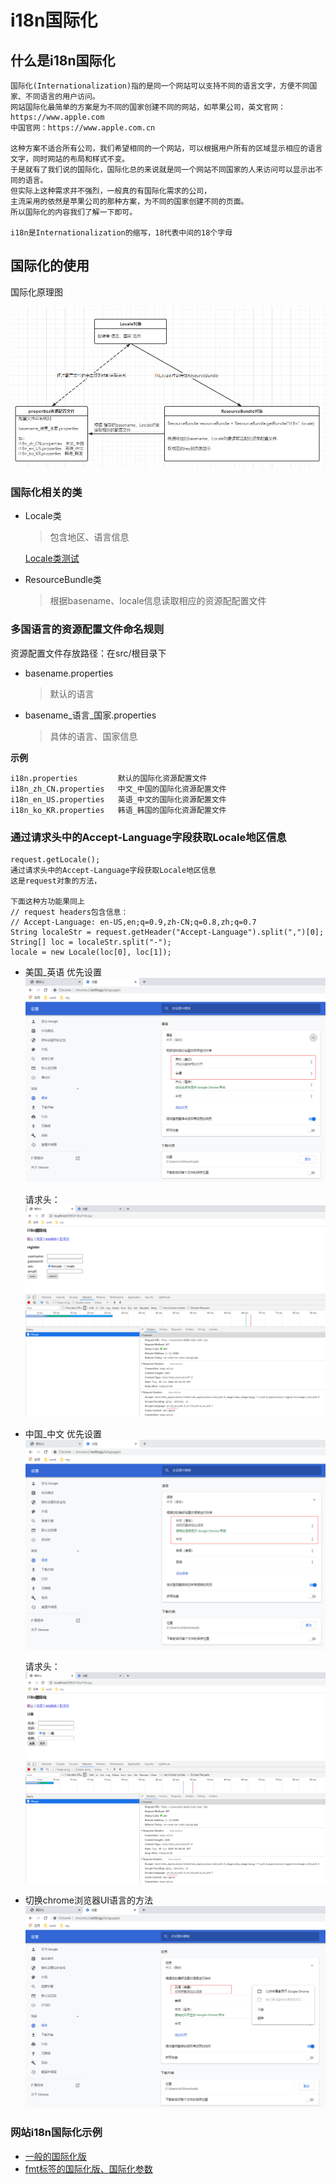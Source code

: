 i18n国际化
==


## 什么是i18n国际化
```text
国际化(Internationalization)指的是同一个网站可以支持不同的语言文字，方便不同国家、不同语言的用户访问。
网站国际化最简单的方案是为不同的国家创建不同的网站，如苹果公司，英文官网：https://www.apple.com
中国官网：https://www.apple.com.cn

这种方案不适合所有公司，我们希望相同的一个网站，可以根据用户所有的区域显示相应的语言文字，同时网站的布局和样式不变。
于是就有了我们说的国际化，国际化总的来说就是同一个网站不同国家的人来访问可以显示出不同的语言。
但实际上这种需求并不强烈，一般真的有国际化需求的公司，
主流采用的依然是苹果公司的那种方案，为不同的国家创建不同的页面。
所以国际化的内容我们了解一下即可。

i18n是Internationalization的缩写，18代表中间的18个字母
```

## 国际化的使用
国际化原理图

![](../images/i18n国际化/国际化原理示意图.png)

### 国际化相关的类
* Locale类
    >包含地区、语言信息
    
    [Locale类测试](../i18n/src/com/java/www/LocaleTest.java)
    
* ResourceBundle类
    >根据basename、locale信息读取相应的资源配配置文件
    

### 多国语言的资源配置文件命名规则
资源配置文件存放路径：在src/根目录下

* basename.properties
    >默认的语言
* basename_语言_国家.properties
    >具体的语言、国家信息

**示例**
```text
i18n.properties         默认的国际化资源配置文件
i18n_zh_CN.properties   中文_中国的国际化资源配置文件
i18n_en_US.properties   英语_中文的国际化资源配置文件
i18n_ko_KR.properties   韩语_韩国的国际化资源配置文件
```


### 通过请求头中的Accept-Language字段获取Locale地区信息
```text
request.getLocale();
通过请求头中的Accept-Language字段获取Locale地区信息
这是request对象的方法，

下面这种方功能果同上
// request headers包含信息：
// Accept-Language: en-US,en;q=0.9,zh-CN;q=0.8,zh;q=0.7
String localeStr = request.getHeader("Accept-Language").split(",")[0];
String[] loc = localeStr.split("-");
locale = new Locale(loc[0], loc[1]);
```

* 美国_英语 优先设置  
    ![](../images/i18n国际化/chrome接受语言设置02.png)  
    
    请求头：
    ![](../images/i18n国际化/chrome接受语言设置03.png)  

* 中国_中文 优先设置  
    ![](../images/i18n国际化/chrome接受语言设置04.png)  
    
    请求头：
    ![](../images/i18n国际化/chrome接受语言设置05.png)  


* 切换chrome浏览器UI语言的方法
    ![](../images/i18n国际化/chrome切换UI语言.png)  

### 网站i18n国际化示例
* [一般的国际化版](../i18n/web/i18n.jsp)
* [fmt标签的国际化版、国际化参数](../i18n/web/i18n_fmt.jsp)